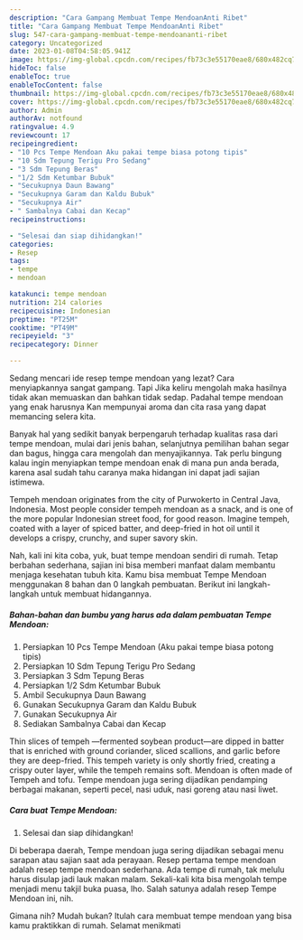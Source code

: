 ```yaml
---
description: "Cara Gampang Membuat Tempe MendoanAnti Ribet"
title: "Cara Gampang Membuat Tempe MendoanAnti Ribet"
slug: 547-cara-gampang-membuat-tempe-mendoananti-ribet
category: Uncategorized
date: 2023-01-08T04:58:05.941Z
image: https://img-global.cpcdn.com/recipes/fb73c3e55170eae8/680x482cq70/tempe-mendoan-foto-resep-utama.jpg
hideToc: false
enableToc: true
enableTocContent: false
thumbnail: https://img-global.cpcdn.com/recipes/fb73c3e55170eae8/680x482cq70/tempe-mendoan-foto-resep-utama.jpg
cover: https://img-global.cpcdn.com/recipes/fb73c3e55170eae8/680x482cq70/tempe-mendoan-foto-resep-utama.jpg
author: Admin
authorAv: notfound
ratingvalue: 4.9
reviewcount: 17
recipeingredient:
- "10 Pcs Tempe Mendoan Aku pakai tempe biasa potong tipis"
- "10 Sdm Tepung Terigu Pro Sedang"
- "3 Sdm Tepung Beras"
- "1/2 Sdm Ketumbar Bubuk"
- "Secukupnya Daun Bawang"
- "Secukupnya Garam dan Kaldu Bubuk"
- "Secukupnya Air"
- " Sambalnya Cabai dan Kecap"
recipeinstructions:

- "Selesai dan siap dihidangkan!"
categories:
- Resep
tags:
- tempe
- mendoan

katakunci: tempe mendoan 
nutrition: 214 calories
recipecuisine: Indonesian
preptime: "PT25M"
cooktime: "PT49M"
recipeyield: "3"
recipecategory: Dinner

---
```



Sedang mencari ide resep tempe mendoan yang lezat? Cara menyiapkannya sangat gampang. Tapi Jika keliru mengolah maka hasilnya tidak akan memuaskan dan bahkan tidak sedap. Padahal tempe mendoan yang enak harusnya Kan mempunyai aroma dan cita rasa yang dapat memancing selera kita.


Banyak hal yang sedikit banyak berpengaruh terhadap kualitas rasa dari tempe mendoan, mulai dari jenis bahan, selanjutnya pemilihan bahan segar dan bagus, hingga cara mengolah dan menyajikannya. Tak perlu bingung kalau ingin menyiapkan tempe mendoan enak di mana pun anda berada, karena asal sudah tahu caranya maka hidangan ini dapat jadi sajian istimewa.

Tempeh mendoan originates from the city of Purwokerto in Central Java, Indonesia. Most people consider tempeh mendoan as a snack, and is one of the more popular Indonesian street food, for good reason. Imagine tempeh, coated with a layer of spiced batter, and deep-fried in hot oil until it develops a crispy, crunchy, and super savory skin.


Nah, kali ini kita coba, yuk, buat tempe mendoan sendiri di rumah. Tetap berbahan sederhana, sajian ini bisa memberi manfaat dalam membantu menjaga kesehatan tubuh kita. Kamu bisa membuat Tempe Mendoan menggunakan 8 bahan dan 0 langkah pembuatan. Berikut ini langkah-langkah untuk membuat hidangannya.

<!--inarticleads1-->

##### Bahan-bahan dan bumbu yang harus ada dalam pembuatan Tempe Mendoan:

1. Persiapkan 10 Pcs Tempe Mendoan (Aku pakai tempe biasa potong tipis)
1. Persiapkan 10 Sdm Tepung Terigu Pro Sedang
1. Persiapkan 3 Sdm Tepung Beras
1. Persiapkan 1/2 Sdm Ketumbar Bubuk
1. Ambil Secukupnya Daun Bawang
1. Gunakan Secukupnya Garam dan Kaldu Bubuk
1. Gunakan Secukupnya Air
1. Sediakan  Sambalnya Cabai dan Kecap


Thin slices of tempeh —fermented soybean product—are dipped in batter that is enriched with ground coriander, sliced scallions, and garlic before they are deep-fried. This tempeh variety is only shortly fried, creating a crispy outer layer, while the tempeh remains soft. Mendoan is often made of Tempeh and tofu. Tempe mendoan juga sering dijadikan pendamping berbagai makanan, seperti pecel, nasi uduk, nasi goreng atau nasi liwet. 

<!--inarticleads2-->

##### Cara buat Tempe Mendoan:


1. Selesai dan siap dihidangkan!

Di beberapa daerah, Tempe mendoan juga sering dijadikan sebagai menu sarapan atau sajian saat ada perayaan. Resep pertama tempe mendoan adalah resep tempe mendoan sederhana. Ada tempe di rumah, tak melulu harus disulap jadi lauk makan malam. Sekali-kali kita bisa mengolah tempe menjadi menu takjil buka puasa, lho. Salah satunya adalah resep Tempe Mendoan ini, nih. 

Gimana nih? Mudah bukan? Itulah cara membuat tempe mendoan yang bisa kamu praktikkan di rumah. Selamat menikmati
